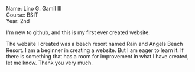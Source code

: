 Name: Lino G. Gamil III   
Course: BSIT   
Year: 2nd

I'm new to github, and this is my first ever created website.

The website I created was a beach resort named Rain and Angels Beach Resort.
I am a beginner in creating a website. But I am eager to learn it. If there is something that has a room for improvement in what I have created, let me know. Thank you very much.
